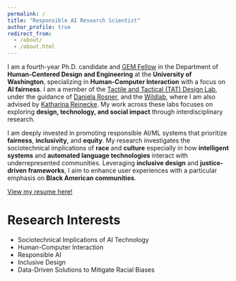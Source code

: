 ```yaml
---
permalink: /
title: "Responsible AI Research Scientist"
author_profile: true
redirect_from: 
  - /about/
  - /about.html
---
```


I am a fourth-year Ph.D. candidate and [GEM Fellow](https://www.gemfellowship.org/gem-fellowship-program/) in the Department of **Human-Centered Design and Engineering** at the **University of Washington**, specializing in **Human-Computer Interaction** with a focus on **AI fairness**. I am a member of the [Tactile and Tactical (TAT) Design Lab](https://tat-lab.github.io/), under the guidance of [Daniela Rosner](https://www.hcde.washington.edu/rosner), and the [Wildlab](https://wildlab.cs.washington.edu/), where I am also advised by [Katharina Reinecke](https://www.cs.washington.edu/people/faculty/reinecke). My work across these labs focuses on exploring **design, technology, and social impact** through interdisciplinary research.

I am deeply invested in promoting responsible AI/ML systems that prioritize **fairness**, **inclusivity**, and **equity**. My research investigates the sociotechnical implications of **race** and **culture** especially in how **intelligent systems** and **automated language technologies** interact with underrepresented communities. Leveraging **inclusive design** and **justice-driven frameworks**, I aim to enhance user experiences with a particular emphasis on **Black American communities**.

<!--
In addition to my academic pursuits, I serve as a board member of [Acquiring Knowledge for Transcendence](https://www.aktcommunity.org/) and design team lead at [A Vision for Engineering Literacy and Access](http://students.washington.edu/avelauw/index.html), both nonprofit organizations dedicated to supporting underrepresented youth in education. My career goal is to establish a research lab that addresses **social disparities in tech design**, ultimately contributing to **data-driven solutions** that mitigate **racial biases** and amplify **diverse voices** within intelligent systems.
-->

[View my resume here!](http://jeffreybasoah.github.io/files/BasoahJeffreyResume.pdf)

Research Interests
======

- Sociotechnical Implications of AI Technology
- Human-Computer Interaction
- Responsible AI
- Inclusive Design
- Data-Driven Solutions to Mitigate Racial Biases

<!--
Ongoing Research Projects
======

**AI and Diasporic Urban Farming**

Diasporic urban farming communities cultivate not only food but also ecological sustainability, ancestral knowledge, and pathways for social and political transformation for Black, Indigenous, and marginalized groups. These collectives operate within resource-limited environments, relying on labor-intensive practices like soil health monitoring, risk management, and crop harvesting.

Our research investigates the intersection of AI technologies and diasporic farming infrastructures—a critical yet underexplored site in U.S. technological, economic, and agrarian systems. We seek to understand how AI farming technologies engage with or overlook the expertise of minoritarian farmers and whether industry-driven smart agricultural solutions align with the values and practices of minoritarian farming communities.

This research aims to bridge the gap between emerging AI farming solutions and the lived realities of diasporic agricultural communities, ensuring technological advancements respect, integrate, and uplift minoritized knowledge systems.

Collaborators: [Dr. Daniela Rosner](https://www.hcde.washington.edu/rosner), [Amelia Lee Dogan](https://ameliadogan.github.io/)

-->
